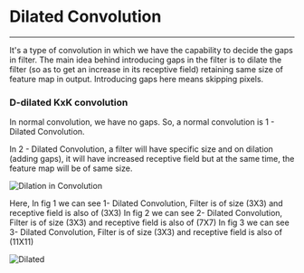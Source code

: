 # Dilated Convolution
--- 
It's a type of convolution in which we have the capability to decide the gaps in filter. The main idea behind introducing gaps in the filter is to dilate the filter (so as to get an increase in its receptive field) retaining same size of feature map in output. Introducing gaps here means skipping pixels.

### D-dilated KxK convolution
In normal convolution, we have no gaps. So, a normal convolution is 1 - Dilated Convolution. 


In 2 - Dilated Convolution, a filter will have specific size and on dilation (adding gaps), it will have increased receptive field but at the same time, the feature map will be of same size.

![Dilation in Convolution](https://qph.ec.quoracdn.net/main-qimg-d9025e88d7d792e26f4040b767b25819.webp)

Here, In fig 1 we can see 1- Dilated Convolution, Filter is of size (3X3) and receptive field is also of (3X3)
In fig 2 we can see 2- Dilated Convolution, Filter is of size (3X3) and receptive field is also of (7X7)
In fig 3 we can see 3- Dilated Convolution, Filter is of size (3X3) and receptive field is also of (11X11)

![Dilated](http://deeplearning.net/software/theano/_images/dilation.gif)

